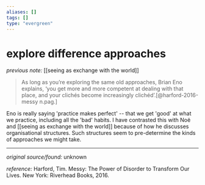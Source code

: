 ```yaml
---
aliases: []
tags: []
type: "evergreen"
---
```


# explore difference approaches

_previous note:_ [[seeing as exchange with the world]]


> As long as you’re exploring the same old approaches, Brian Eno explains, ‘you get more and more competent at dealing with that place, and your clichés become increasingly clichéd’.[@harford-2016-messy n.pag.]

Eno is really saying 'practice makes perfect' -- that we get 'good' at what we practice, including all the 'bad' habits. I have contrasted this with Noë and [[seeing as exchange with the world]] because of how he discusses organisational structures. Such structures seem to pre-determine the kinds of approaches we might take.

---

_original source/found:_ unknown

_reference:_ Harford, Tim. Messy: The Power of Disorder to Transform Our Lives. New York: Riverhead Books, 2016.
